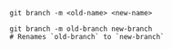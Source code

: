 ```shell
git branch -m <old-name> <new-name>
```

```shell
git branch -m old-branch new-branch
# Renames `old-branch` to `new-branch`
```
